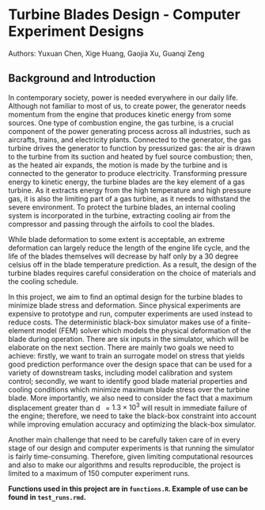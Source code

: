 # Turbine Blades Design - Computer Experiment Designs
Authors: Yuxuan Chen, Xige Huang, Gaojia Xu, Guanqi Zeng

## Background and Introduction

In contemporary society, power is needed everywhere in our daily life. Although not familiar to most of us, to
create power, the generator needs momentum from the engine that produces kinetic energy from some sources.
One type of combustion engine, the gas turbine, is a crucial component of the power generating process
across all industries, such as aircrafts, trains, and electricity plants. Connected to the generator, the gas
turbine drives the generator to function by pressurized gas: the air is drawn to the turbine from its suction
and heated by fuel source combustion; then, as the heated air expands, the motion is made by the turbine
and is connected to the generator to produce electricity. Transforming pressure energy to kinetic energy, the
turbine blades are the key element of a gas turbine. As it extracts energy from the high temperature and
high pressure gas, it is also the limiting part of a gas turbine, as it needs to withstand the severe environment.
To protect the turbine blades, an internal cooling system is incorporated in the turbine, extracting cooling air
from the compressor and passing through the airfoils to cool the blades.

While blade deformation to some extent is acceptable, an extreme deformation can largely reduce the length of
the engine life cycle, and the life of the blades themselves will decrease by half only by a 30 degree celsius off in
the blade temperature prediction. As a result, the design of the turbine blades requires careful consideration
on the choice of materials and the cooling schedule.

In this project, we aim to find an optimal design for the turbine blades to minimize blade stress and
deformation. Since physical experiments are expensive to prototype and run, computer experiments are
used instead to reduce costs. The deterministic black-box simulator makes use of a finite-element model
(FEM) solver which models the physical deformation of the blade during operation. There are six inputs in
the simulator, which will be elaborate on the next section. There are mainly two goals we need to achieve:
firstly, we want to train an surrogate model on stress that yields good prediction performance over the design
space that can be used for a variety of downstream tasks, including model calibration and system control;
secondly, we want to identify good blade material properties and cooling conditions which minimize maximum
blade stress over the turbine blade. More importantly, we also need to consider the fact that a maximum
displacement greater than d  = $1.3 × 10^3$ will result in immediate failure of the engine; therefore, we need to
take the black-box constraint into account while improving emulation accuracy and optimizing the black-box
simulator.

Another main challenge that need to be carefully taken care of in every stage of our design and computer
experiments is that running the simulator is fairly time-consuming. Therefore, given limiting computational
resources and also to make our algorithms and results reproducible, the project is limited to a maximum of
150 computer experiment runs.


**Functions used in this project are in `functions.R`. Example of use can be found in `test_runs.rmd`.**
